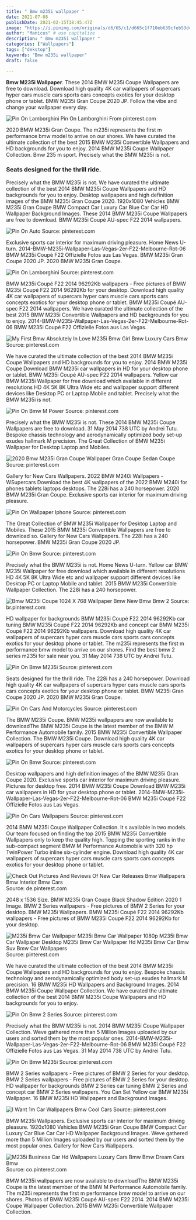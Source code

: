 ```yaml
---
title: " Bmw m235i wallpaper "
date: 2021-07-08
publishDate: 2021-02-15T18:45:47Z
image: "https://i.pinimg.com/originals/d6/65/c1/d665c1f710eb639cfeb53dcda5c0e5fe.jpg"
author: "Manicus" # use capitalize
description: " Bmw m235i wallpaper "
categories: ["Wallpapers"]
tags: ["dekstop"]
keywords: "Bmw m235i wallpaper"
draft: false

---
```



**Bmw M235i Wallpaper**. These 2014 BMW M235i Coupe Wallpapers are free to download. Download high quality 4K car wallpapers of supercars hyper cars muscle cars sports cars concepts exotics for your desktop phone or tablet. BMW M235i Gran Coupe 2020 JP. Follow the vibe and change your wallpaper every day.

![Pin On Lamborghini](https://i.pinimg.com/originals/0c/49/ff/0c49ff5b9e4464ca0a045975b918d0d1.jpg "Pin On Lamborghini")
Pin On Lamborghini From pinterest.com


2020 BMW M235i Gran Coupe. The m235i represents the first m performance bmw model to arrive on our shores. We have curated the ultimate collection of the best 2015 BMW M235i Convertible Wallpapers and HD backgrounds for you to enjoy. 2014 BMW M235i Coupe Wallpaper Collection. Bmw 235 m sport. Precisely what the BMW M235i is not.

### Seats designed for the thrill ride.

Precisely what the BMW M235i is not. We have curated the ultimate collection of the best 2014 BMW M235i Coupe Wallpapers and HD backgrounds for you to enjoy. Desktop wallpapers and high definition images of the BMW M235i Gran Coupe 2020. 1920x1080 Vehicles BMW M235i Gran Coupe BMW Compact Car Luxury Car Blue Car Car HD Wallpaper Background Images. These 2014 BMW M235i Coupe Wallpapers are free to download. BMW M235i Coupé AU-spec F22 2014 wallpapers.


![Pin On Auto](https://i.pinimg.com/originals/4d/0b/9e/4d0b9e46ea79aee4c9aa2101eedf06e9.jpg "Pin On Auto")
Source: pinterest.com

Exclusive sports car interior for maximum driving pleasure. Home News U-turn. 2014-BMW-M235i-Wallpaper-Las-Vegas-2er-F22-Melbourne-Rot-06 BMW M235i Coupé F22 Offizielle Fotos aus Las Vegas. BMW M235i Gran Coupe 2020 JP. 2020 BMW M235i Gran Coupe.

![Pin On Lamborghini](https://i.pinimg.com/originals/0c/49/ff/0c49ff5b9e4464ca0a045975b918d0d1.jpg "Pin On Lamborghini")
Source: pinterest.com

BMW M235i Coupé F22 2014 96292Kb wallpapers - Free pictures of BMW M235i Coupé F22 2014 96292Kb for your desktop. Download high quality 4K car wallpapers of supercars hyper cars muscle cars sports cars concepts exotics for your desktop phone or tablet. BMW M235i Coupé AU-spec F22 2014 wallpapers. We have curated the ultimate collection of the best 2015 BMW M235i Convertible Wallpapers and HD backgrounds for you to enjoy. 2014-BMW-M235i-Wallpaper-Las-Vegas-2er-F22-Melbourne-Rot-06 BMW M235i Coupé F22 Offizielle Fotos aus Las Vegas.

![My First Bmw Absolutely In Love M235i Bmw Girl Bmw Luxury Cars Bmw](https://i.pinimg.com/originals/f0/bf/cf/f0bfcf499323cb1fcd209237f7f01d97.jpg "My First Bmw Absolutely In Love M235i Bmw Girl Bmw Luxury Cars Bmw")
Source: pinterest.com

We have curated the ultimate collection of the best 2014 BMW M235i Coupe Wallpapers and HD backgrounds for you to enjoy. 2014 BMW M235i Coupe Download BMW M235i car wallpapers in HD for your desktop phone or tablet. BMW M235i Coupé AU-spec F22 2014 wallpapers. Yellow car BMW M235i Wallpaper for free download which available in different resolutions HD 4K 5K 8K Ultra Wide etc and wallpaper support different devices like Desktop PC or Laptop Mobile and tablet. Precisely what the BMW M235i is not.

![Pin On Bmw M Power](https://i.pinimg.com/originals/62/22/ab/6222aba094cb3c1cf5d6f34bbc2eeae0.jpg "Pin On Bmw M Power")
Source: pinterest.com

Precisely what the BMW M235i is not. These 2014 BMW M235i Coupe Wallpapers are free to download. 31 May 2014 738 UTC by Andrei Tutu. Bespoke chassis technology and aerodynamically optimized body set-up exudes hallmark M precision. The Great Collection of BMW M235i Wallpaper for Desktop Laptop and Mobiles.

![2020 Bmw M235i Gran Coupe Wallpaper Gran Coupe Sedan Coupe](https://i.pinimg.com/originals/01/fa/4c/01fa4cdc1185ce0573b8300dd15bba9f.png "2020 Bmw M235i Gran Coupe Wallpaper Gran Coupe Sedan Coupe")
Source: pinterest.com

Gallery for New Cars Wallpapers. 2022 BMW M240i Wallpapers - WSupercars Download the best 4K wallpapers of the 2022 BMW M240i for phones tablets laptops desktops. The 228i has a 240 horsepower. 2020 BMW M235i Gran Coupe. Exclusive sports car interior for maximum driving pleasure.

![Pin On Wallpaper Iphone](https://i.pinimg.com/originals/bf/f1/be/bff1be1308480445cf5712758763db6e.jpg "Pin On Wallpaper Iphone")
Source: pinterest.com

The Great Collection of BMW M235i Wallpaper for Desktop Laptop and Mobiles. These 2015 BMW M235i Convertible Wallpapers are free to download so. Gallery for New Cars Wallpapers. The 228i has a 240 horsepower. BMW M235i Gran Coupe 2020 JP.

![Pin On Bmw](https://i.pinimg.com/originals/bb/3b/8c/bb3b8c614853cd537526ba0a5f45e6df.jpg "Pin On Bmw")
Source: pinterest.com

Precisely what the BMW M235i is not. Home News U-turn. Yellow car BMW M235i Wallpaper for free download which available in different resolutions HD 4K 5K 8K Ultra Wide etc and wallpaper support different devices like Desktop PC or Laptop Mobile and tablet. 2015 BMW M235i Convertible Wallpaper Collection. The 228i has a 240 horsepower.

![Bmw M235i Coupe 1024 X 768 Wallpaper Bmw New Bmw Bmw 2](https://i.pinimg.com/originals/60/34/ff/6034ff74ea210d11410d96ab13370b55.jpg "Bmw M235i Coupe 1024 X 768 Wallpaper Bmw New Bmw Bmw 2")
Source: br.pinterest.com

HD wallpaper for backgrounds BMW M235i Coupé F22 2014 96292Kb car tuning BMW M235i Coupé F22 2014 96292Kb and concept car BMW M235i Coupé F22 2014 96292Kb wallpapers. Download high quality 4K car wallpapers of supercars hyper cars muscle cars sports cars concepts exotics for your desktop phone or tablet. The m235i represents the first m performance bmw model to arrive on our shores. Find the best bmw 2 series m235i for sale near you. 31 May 2014 738 UTC by Andrei Tutu.

![Pin On Bmw M235i](https://i.pinimg.com/originals/90/d5/4e/90d54e8b688e2a1a7d7e942063d58bea.jpg "Pin On Bmw M235i")
Source: pinterest.com

Seats designed for the thrill ride. The 228i has a 240 horsepower. Download high quality 4K car wallpapers of supercars hyper cars muscle cars sports cars concepts exotics for your desktop phone or tablet. BMW M235i Gran Coupe 2020 JP. 2020 BMW M235i Gran Coupe.

![Pin On Cars And Motorcycles](https://i.pinimg.com/originals/a1/71/0a/a1710a5014d989ea4d89bf49f36865dd.png "Pin On Cars And Motorcycles")
Source: pinterest.com

The BMW M235i Coupe. BMW M235i wallpapers are now available to downloadThe BMW M235i Coupe is the latest member of the BMW M Performance Automobile family. 2015 BMW M235i Convertible Wallpaper Collection. The BMW M235i Coupe. Download high quality 4K car wallpapers of supercars hyper cars muscle cars sports cars concepts exotics for your desktop phone or tablet.

![Pin On Bmw](https://i.pinimg.com/originals/09/bc/0d/09bc0d4c65fc73e268e6d31bc59172dd.jpg "Pin On Bmw")
Source: pinterest.com

Desktop wallpapers and high definition images of the BMW M235i Gran Coupe 2020. Exclusive sports car interior for maximum driving pleasure. Pictures for desktop free. 2014 BMW M235i Coupe Download BMW M235i car wallpapers in HD for your desktop phone or tablet. 2014-BMW-M235i-Wallpaper-Las-Vegas-2er-F22-Melbourne-Rot-06 BMW M235i Coupé F22 Offizielle Fotos aus Las Vegas.

![Pin On Cars Wallpapers](https://i.pinimg.com/originals/70/e8/4c/70e84c3dfef3cc7b9189000213b36341.jpg "Pin On Cars Wallpapers")
Source: pinterest.com

2014 BMW M235i Coupe Wallpaper Collection. It s available in two models. Our team focused on finding the top 2015 BMW M235i Convertible Wallpapers only to keep the quality high. Topping the sporting ranks in the sub-compact segment BMW M Performance Automobile with 320 hp TwinPower Turbo inline six-cylinder engine. Download high quality 4K car wallpapers of supercars hyper cars muscle cars sports cars concepts exotics for your desktop phone or tablet.

![Check Out Pictures And Reviews Of New Car Releases Bmw Wallpapers Bmw Interior Bmw Cars](https://i.pinimg.com/originals/fc/0b/91/fc0b911fe396199f1251541b3cbfd4c7.jpg "Check Out Pictures And Reviews Of New Car Releases Bmw Wallpapers Bmw Interior Bmw Cars")
Source: de.pinterest.com

2048 x 1536 Size. BMW M235i Gran Coupe Black Shadow Edition 2020 1 Image. BMW 2 Series wallpapers - Free pictures of BMW 2 Series for your desktop. BMW M235i Wallpapers. BMW M235i Coupé F22 2014 96292Kb wallpapers - Free pictures of BMW M235i Coupé F22 2014 96292Kb for your desktop.

![M235i Bmw Car Wallpaper M235i Bmw Car Wallpaper 1080p M235i Bmw Car Wallpaper Desktop M235i Bmw Car Wallpaper Hd M235i Bmw Car Bmw Suv Bmw Car Wallpapers](https://i.pinimg.com/originals/c8/a5/1b/c8a51b45f2baec919a16daf4e84f53dd.jpg "M235i Bmw Car Wallpaper M235i Bmw Car Wallpaper 1080p M235i Bmw Car Wallpaper Desktop M235i Bmw Car Wallpaper Hd M235i Bmw Car Bmw Suv Bmw Car Wallpapers")
Source: pinterest.com

We have curated the ultimate collection of the best 2014 BMW M235i Coupe Wallpapers and HD backgrounds for you to enjoy. Bespoke chassis technology and aerodynamically optimized body set-up exudes hallmark M precision. 16 BMW M235i HD Wallpapers and Background Images. 2014 BMW M235i Coupe Wallpaper Collection. We have curated the ultimate collection of the best 2014 BMW M235i Coupe Wallpapers and HD backgrounds for you to enjoy.

![Pin On Bmw 2 Series](https://i.pinimg.com/originals/9e/76/10/9e7610d5dda09ed900d0d7caf9966f5a.jpg "Pin On Bmw 2 Series")
Source: pinterest.com

Precisely what the BMW M235i is not. 2014 BMW M235i Coupe Wallpaper Collection. Weve gathered more than 5 Million Images uploaded by our users and sorted them by the most popular ones. 2014-BMW-M235i-Wallpaper-Las-Vegas-2er-F22-Melbourne-Rot-06 BMW M235i Coupé F22 Offizielle Fotos aus Las Vegas. 31 May 2014 738 UTC by Andrei Tutu.

![Pin On Bmw M235i](https://i.pinimg.com/originals/a4/e3/e6/a4e3e6a191c71b8f5a2d0d9024e82060.jpg "Pin On Bmw M235i")
Source: pinterest.com

BMW 2 Series wallpapers - Free pictures of BMW 2 Series for your desktop. BMW 2 Series wallpapers - Free pictures of BMW 2 Series for your desktop. HD wallpaper for backgrounds BMW 2 Series car tuning BMW 2 Series and concept car BMW 2 Series wallpapers. You Can Set Yellow car BMW M235i Wallpaper. 16 BMW M235i HD Wallpapers and Background Images.

![I Want 1m Car Wallpapers Bmw Cool Cars](https://i.pinimg.com/originals/ca/7d/45/ca7d45674068a1800118cf7d5f7e500a.jpg "I Want 1m Car Wallpapers Bmw Cool Cars")
Source: pinterest.com

BMW M235i Wallpapers. Exclusive sports car interior for maximum driving pleasure. 1920x1080 Vehicles BMW M235i Gran Coupe BMW Compact Car Luxury Car Blue Car Car HD Wallpaper Background Images. Weve gathered more than 5 Million Images uploaded by our users and sorted them by the most popular ones. Gallery for New Cars Wallpapers.

![M235i Business Car Hd Wallpapers Luxury Cars Bmw Bmw Dream Cars Bmw](https://i.pinimg.com/originals/d6/65/c1/d665c1f710eb639cfeb53dcda5c0e5fe.jpg "M235i Business Car Hd Wallpapers Luxury Cars Bmw Bmw Dream Cars Bmw")
Source: co.pinterest.com

BMW M235i wallpapers are now available to downloadThe BMW M235i Coupe is the latest member of the BMW M Performance Automobile family. The m235i represents the first m performance bmw model to arrive on our shores. Photos of BMW M235i Coupé AU-spec F22 2014. 2014 BMW M235i Coupe Wallpaper Collection. 2015 BMW M235i Convertible Wallpaper Collection.

